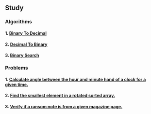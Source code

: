 ## Study

### Algorithms

#### 1. [Binary To Decimal](algorithms/binary_to_decimal.py)
#### 2. [Decimal To Binary](algorithms/decimal_to_binary.py)
#### 3. [Binary Search](algorithms/binary_search.py)

### Problems

#### 1. [Calculate angle between the hour and minute hand of a clock for a given time.](problems/clock_angle.py)
#### 2. [Find the smallest element in a rotated sorted array.](problems/minimum_rotated_sorted.py)
#### 3. [Verify if a ransom note is from a given magazine page.](problems/ransom_note.py)
